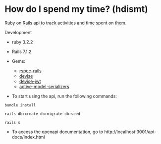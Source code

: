 # How do I spend my time? (hdismt)

Ruby on Rails api to track activities and time spent on them.


Development

* ruby 3.2.2

* Rails 7.1.2

* Gems: 
  * [rspec-rails](https://github.com/rspec/rspec-rails)
  * [devise](https://github.com/heartcombo/devise)
  * [devise-jwt](https://github.com/waiting-for-dev/devise-jwt)
  * [active-model-serializers](https://github.com/rails-api/active_model_serializers)

* To start using the api, run the following commands:

```bundle install```

```rails db:create db:migrate db:seed```

```rails s```

* To access the openapi documentation, go to http://localhost:3001/api-docs/index.html
